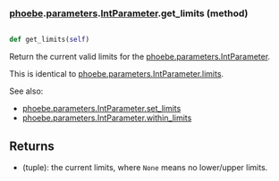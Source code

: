 ### [phoebe](phoebe.md).[parameters](phoebe.parameters.md).[IntParameter](phoebe.parameters.IntParameter.md).get_limits (method)


```py

def get_limits(self)

```



Return the current valid limits for the [phoebe.parameters.IntParameter](phoebe.parameters.IntParameter.md).

This is identical to [phoebe.parameters.IntParameter.limits](phoebe.parameters.IntParameter.limits.md).

See also:
* [phoebe.parameters.IntParameter.set_limits](phoebe.parameters.IntParameter.set_limits.md)
* [phoebe.parameters.IntParameter.within_limits](phoebe.parameters.IntParameter.within_limits.md)

Returns
--------
* (tuple): the current limits, where `None` means no lower/upper limits.

